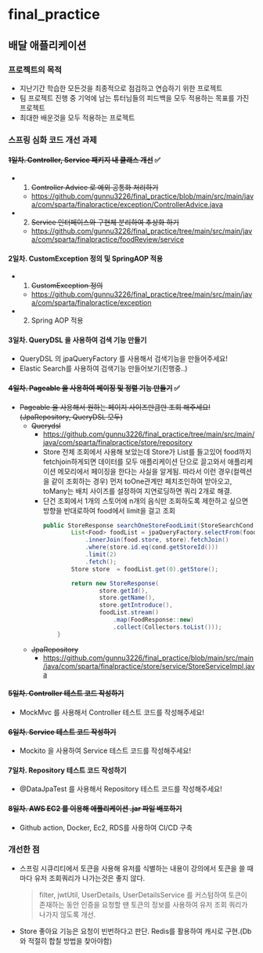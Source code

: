 # final_practice

## 배달 애플리케이션

### 프로젝트의 목적
- 지난기간 학습한 모든것을 최종적으로 점검하고 연습하기 위한 프로젝트
- 팀 프로젝트 진행 중 기억에 남는 튜터님들의 피드백을 모두 적용하는 목표를 가진 프로젝트
- 최대한 배운것을 모두 적용하는 프로젝트

### 스프링 심화 코드 개선 과제
#### ~~1일차. Controller, Service 패키지 내 클래스 개선~~ ✅
  - 1. ~~Controller Advice 로 예외 공통화 처리하기~~
    - https://github.com/gunnu3226/final_practice/blob/main/src/main/java/com/sparta/finalpractice/exception/ControllerAdvice.java
  - 2. ~~Service 인터페이스와 구현체 분리하여 추상화 하기~~
    - https://github.com/gunnu3226/final_practice/tree/main/src/main/java/com/sparta/finalpractice/foodReview/service

#### 2일차. CustomException 정의 및 SpringAOP 적용 
- 1. ~~CustomException 정의~~
  - https://github.com/gunnu3226/final_practice/tree/main/src/main/java/com/sparta/finalpractice/exception
- 2. Spring AOP 적용

#### 3일차. QueryDSL 을 사용하여 검색 기능 만들기
- QueryDSL 의 jpaQueryFactory 를 사용해서 검색기능을 만들어주세요!
- Elastic Search를 사용하여 검색기능 만들어보기(진행중..)


#### ~~4일차. Pageable 을 사용하여 페이징 및 정렬 기능 만들기~~ ✅
- ~~Pageable 을 사용해서 원하는 페이지 사이즈만큼만 조회 해주세요! (JpaRepository, QueryDSL 모두)~~
  - ~~Querydsl~~
    - https://github.com/gunnu3226/final_practice/tree/main/src/main/java/com/sparta/finalpractice/store/repository
    - Store 전체 조회에서 사용해 보았는데 Store가 List<Food>를 들고있어 food까지 fetchjoin하게되면 데이터를 모두 애플리케이션 단으로 끌고와서 애플리케이션 메모리에서 페이징을 한다는 사실을 알게됨. 
    따라서 이런 경우(컬렉션을 같이 조회하는 경우) 먼저 toOne관계만 페치조인하여 받아오고, toMany는 배치 사이즈를 설정하여 지연로딩하면 쿼리 2개로 해결.
    - 단건 조회에서 1개의 스토어에 n개의 음식만 조회하도록 제한하고 싶으면 방향을 반대로하여 food에서 limit을 걸고 조회
      ```java
      public StoreResponse searchOneStoreFoodLimit(StoreSearchCond cond) {
              List<Food> foodList = jpaQueryFactory.selectFrom(food)
                  .innerJoin(food.store, store).fetchJoin()
                  .where(store.id.eq(cond.getStoreId()))
                  .limit(2)
                  .fetch();
              Store store  = foodList.get(0).getStore();
      
              return new StoreResponse(
                      store.getId(),
                      store.getName(),
                      store.getIntroduce(),
                      foodList.stream()
                          .map(FoodResponse::new)
                          .collect(Collectors.toList()));
          }
      ```
  - ~~JpaRepository~~
    - https://github.com/gunnu3226/final_practice/blob/main/src/main/java/com/sparta/finalpractice/store/service/StoreServiceImpl.java
#### ~~5일차. Controller 테스트 코드 작성하기~~
- MockMvc 를 사용해서 Controller 테스트 코드를 작성해주세요!

#### ~~6일차. Service 테스트 코드 작성하기~~
- Mockito 을 사용하여 Service 테스트 코드를 작성해주세요!

#### 7일차. Repository 테스트 코드 작성하기
- @DataJpaTest 를 사용해서 Repository 테스트 코드를 작성해주세요!

#### ~~8일차. AWS EC2 를 이용해 애플리케이션 .jar 파일 배포하기~~
- Github action, Docker, Ec2, RDS를 사용하여 CI/CD 구축


### 개선한 점
- 스프링 시큐리티에서 토큰을 사용해 유저를 식별하는 내용이 강의에서 토큰을 쓸 때마다 유저 조회쿼리가 나가는것은 좋지 않다.
    > filter, jwtUtil, UserDetails, UserDetailsService 를 커스텀하여 토큰이 존재하는 동안 인증을 요청할 땐 토큰의 정보를 사용하여 유저 조회 쿼리가 나가지 않도록 개선.

- Store 좋아요 기능은 요청이 빈번하다고 판단. Redis를 활용하여 캐시로 구현.(Db와 적절히 합칠 방법을 찾아야함)